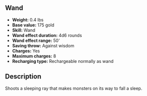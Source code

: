 ## Wand
- **Weight:** 0.4 lbs
- **Base value:** 175 gold
- **Skill:** Wand
- **Wand effect duration:** 4d6 rounds
- **Wand effect range:** 50'
- **Saving throw:** Against wisdom
- **Charges:** Yes
- **Maximum charges:** 8
- **Recharging type:** Rechargeable normally as wand
## Description
Shoots a sleeping ray that makes monsters on its way to fall a sleep.
